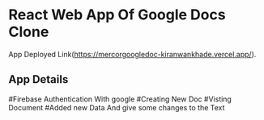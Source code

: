 # React Web App Of Google Docs Clone

App Deployed Link(https://mercorgoogledoc-kiranwankhade.vercel.app/).

## App Details
#Firebase Authentication With google 
#Creating New Doc 
#Visting Document 
#Added new Data And give some changes to the Text

